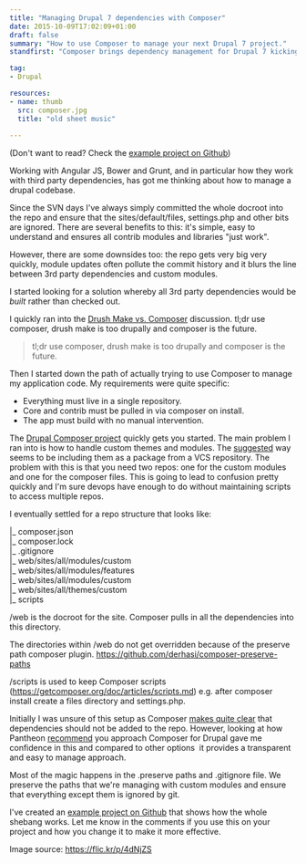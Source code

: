 ```yaml
---
title: "Managing Drupal 7 dependencies with Composer"
date: 2015-10-09T17:02:09+01:00
draft: false
summary: "How to use Composer to manage your next Drupal 7 project."
standfirst: "Composer brings dependency management for Drupal 7 kicking and screaming into 2015, this is how you can effectively use it on your next project."

tag: 
- Drupal

resources:
- name: thumb
  src: composer.jpg
  title: "old sheet music"
  
---
```

(Don't want to read? Check the [example project on Github](https://github.com/njcameron/drupal-composer-template))

Working with Angular JS, Bower and Grunt, and in particular how they work with third party dependencies, has got me thinking about how to manage a drupal codebase.

Since the SVN days I've always simply committed the whole docroot into the repo and ensure that the sites/default/files, settings.php and other bits are ignored. There are several benefits to this: it's simple, easy to understand and ensures all contrib modules and libraries "just work".

However, there are some downsides too: the repo gets very big very quickly, module updates often pollute the commit history and it blurs the line between 3rd party dependencies and custom modules.

I started looking for a solution whereby all 3rd party dependencies would be *built* rather than checked out.

I quickly ran into the [Drush Make vs. Composer](https://www.drupal.org/node/2471553) discussion. tl;dr use composer, drush make is too drupally and composer is the future.

> tl;dr use composer, drush make is too drupally and composer is the future.

Then I started down the path of actually trying to use Composer to manage my application code. My requirements were quite specific:

*   Everything must live in a single repository.
*   Core and contrib must be pulled in via composer on install.
*   The app must build with no manual intervention.

The [Drupal Composer project](https://github.com/drupal-composer/drupal-project/tree/7.x) quickly gets you started. The main problem I ran into is how to handle custom themes and modules. The [suggested](https://getcomposer.org/doc/05-repositories.md#loading-a-package-from-a-vcs-repository) way seems to be including them as a package from a VCS repository. The problem with this is that you need two repos: one for the custom modules and one for the composer files. This is going to lead to confusion pretty quickly and I'm sure devops have enough to do without maintaining scripts to access multiple repos.

I eventually settled for a repo structure that looks like:

|_ composer.json  
|_ composer.lock  
|_ .gitignore  
|_ web/sites/all/modules/custom  
|_ web/sites/all/modules/features  
|_ web/sites/all/modules/custom  
|_ web/sites/all/themes/custom  
|_ scripts

/web is the docroot for the site. Composer pulls in all the dependencies into this directory.

The directories within /web do not get overridden because of the preserve path composer plugin. https://github.com/derhasi/composer-preserve-paths

/scripts is used to keep Composer scripts (https://getcomposer.org/doc/articles/scripts.md) e.g. after composer install create a files directory and settings.php.

Initially I was unsure of this setup as Composer [makes quite clear](https://getcomposer.org/doc/faqs/should-i-commit-the-dependencies-in-my-vendor-directory.md) that dependencies should not be added to the repo. However, looking at how Pantheon [recommend](https://github.com/pantheon-systems/example-drupal7-travis-composer/tree/master#repository-management) you approach Composer for Drupal gave me confidence in this and compared to other options  it provides a transparent and easy to manage approach.

Most of the magic happens in the .preserve paths and .gitignore file. We preserve the paths that we're managing with custom modules and ensure that everything except them is ignored by git.

I've created an [example project on Github](https://github.com/njcameron/drupal-composer-template) that shows how the whole shebang works. Let me know in the comments if you use this on your project and how you change it to make it more effective.

Image source: https://flic.kr/p/4dNjZS
